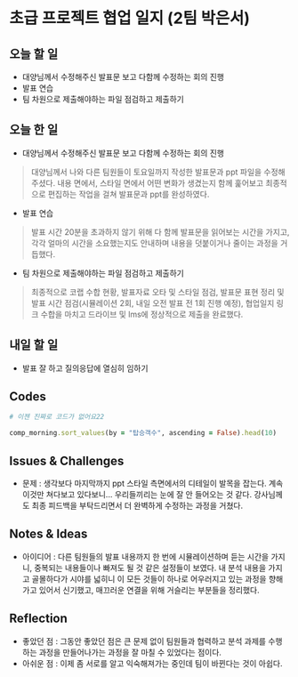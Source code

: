 # 초급 프로젝트 협업 일지 (2팀 박은서)

## 오늘 할 일
* 대양님께서 수정해주신 발표문 보고 다함께 수정하는 회의 진행
* 발표 연습
* 팀 차원으로 제출해야하는 파일 점검하고 제출하기
## 오늘 한 일
* 대양님께서 수정해주신 발표문 보고 다함께 수정하는 회의 진행
> 대양님께서 나와 다른 팀원들이 토요일까지 작성한 발표문과 ppt 파일을 수정해주셨다. 내용 면에서, 스타일 면에서 어떤 변화가 생겼는지 함께 훑어보고 최종적으로 편집하는 작업을 걸쳐 발표문과 ppt를 완성하였다.
* 발표 연습
> 발표 시간 20분을 초과하지 않기 위해 다 함께 발표문을 읽어보는 시간을 가지고, 각각 얼마의 시간을 소요했는지도 안내하며 내용을 덧붙이거나 줄이는 과정을 거듭했다.
* 팀 차원으로 제출해야하는 파일 점검하고 제출하기
> 최종적으로 코랩 수합 현황, 발표자료 오타 및 스타일 점검, 발표문 표현 정리 및 발표 시간 점검(시뮬레이션 2회, 내일 오전 발표 전 1회 진행 예정), 협업일지 링크 수합을 마치고 드라이브 및 lms에 정상적으로 제출을 완료했다.
## 내일 할 일
* 발표 잘 하고 질의응답에 열심히 임하기
## Codes

```ruby
# 이젠 진짜로 코드가 없어요22

comp_morning.sort_values(by = "탑승객수", ascending = False).head(10)
```

## Issues & Challenges
- 문제 : 생각보다 마지막까지 ppt 스타일 측면에서의 디테일이 발목을 잡는다. 계속 이것만 쳐다보고 있다보니... 우리들끼리는 눈에 잘 안 들어오는 것 같다. 강사님께도 최종 피드백을 부탁드리면서 더 완벽하게 수정하는 과정을 거쳤다.
## Notes & Ideas
- 아이디어 : 다른 팀원들의 발표 내용까지 한 번에 시뮬레이션하며 듣는 시간을 가지니, 중복되는 내용들이나 빠져도 될 것 같은 설정들이 보였다. 내 분석 내용을 가지고 골몰하다가 시야를 넓히니 이 모든 것들이 하나로 어우러지고 있는 과정을 향해 가고 있어서 신기했고, 매끄러운 연결을 위해 거슬리는 부분들을 정리했다.
## Reflection
- 좋았던 점 : 그동안 좋았던 점은 큰 문제 없이 팀원들과 협력하고 분석 과제를 수행하는 과정을 만들어나가는 과정을 잘 마칠 수 있었다는 점이다.
- 아쉬운 점 : 이제 좀 서로를 알고 익숙해져가는 중인데 팀이 바뀐다는 것이 아쉽다.
